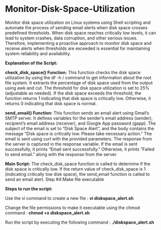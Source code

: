 # Monitor-Disk-Space-Utilization

Monitor disk space utilization on Linux systems using Shell scripting and automate the process of sending email alerts when disk space crosses predefined thresholds. When disk space reaches critically low levels, it can lead to system crashes, data corruption, and other serious issues. Therefore, implementing a proactive approach to monitor disk space and receive alerts when thresholds are exceeded is essential for maintaining system reliability and availability.

**Explanation of the Script:**

**check_disk_space() Function:**
This function checks the disk space utilization by using the df -h / command to get information about the root file system.
It extracts the percentage of disk space used from the output using awk and cut.
The threshold for disk space utilization is set to 25% (adjustable as needed).
If the disk space exceeds the threshold, the function returns 1 indicating that disk space is critically low. Otherwise, it returns 0 indicating that disk space is normal.

**send_email() Function:**
This function sends an email alert using Gmail’s SMTP server.
It defines variables for the sender’s email address (sender), recipient’s email address (receiver), and Google App password (gapp).
The subject of the email is set to “Disk Space Alert”, and the body contains the message “Disk space is critically low. Please take necessary action.”
The email is sent using curl with the provided parameters. The response from the server is captured in the response variable.
If the email is sent successfully, it prints “Email sent successfully.” Otherwise, it prints “Failed to send email.” along with the response from the server.

**Main Script:**
The check_disk_space function is called to determine if the disk space is critically low.
If the return value of check_disk_space is 1 (indicating critically low disk space), the send_email function is called to send an email alert.
Step #4:Make file executable


**Steps to run the script:** 

Use the vi command to create a new file : 
**vi diskspace_alert.sh**

Change the file permissions to make it executable using the chmod command : 
**chmod +x diskspace_alert.sh**

Run the script by executing the following command : 
**./diskspace_alert.sh**
